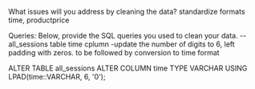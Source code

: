 What issues will you address by cleaning the data?
standardize formats time, productprice




Queries:
Below, provide the SQL queries you used to clean your data.
-- all_sessions table time cplumn -update the number of digits to 6, left padding with zeros. to be followed by conversion to time format

ALTER TABLE all_sessions
ALTER COLUMN time
TYPE VARCHAR
USING LPAD(time::VARCHAR, 6, '0');


